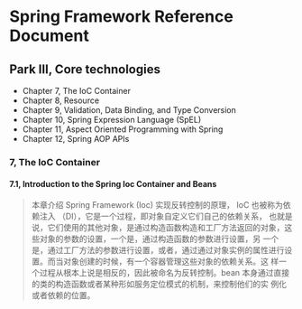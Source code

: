 # Spring Framework Reference Document
## Park III, Core technologies
* Chapter 7, The IoC Container
* Chapter 8, Resource
* Chapter 9, Validation, Data Binding, and Type Conversion
* Chapter 10, Spring Expression Language (SpEL)
* Chapter 11, Aspect Oriented Programming with Spring
* Chapter 12, Spring AOP APIs

### 7, The IoC Container
#### 7.1, Introduction to  the Spring Ioc Container  and Beans 
> 本章介绍 Spring Framework (Ioc) 实现反转控制的原理， IoC 也被称为依赖注入 （DI），它是一个过程，即对象自定义它们自己的依赖关系，
> 也就是说，它们使用的其他对象，是通过构造函数构造和工厂方法返回的对象，这些对象的参数的设置，一个是，通过构造函数的参数进行设置，另
> 一个是，通过工厂方法的参数进行设置，或者，通过通过对象实例的属性进行设置。而当对象创建的时候，有一个容器管理这些对象的依赖关系。这
> 样一个过程从根本上说是相反的，因此被命名为反转控制。bean 本身通过直接的类的构造函数或者某种形如服务定位模式的机制，来控制他们的实
> 例化或者依赖的位置。
